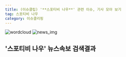 ```yaml
---
title: (이슈클립) '**스포티비 나우**' 관련 이슈, 기사 모아 보기
tag: 스포티비 나우
category: 이슈클리핑
---
```

![wordcloud](https://s3.ap-northeast-2.amazonaws.com/lyrics101-wordcloud/2018-09-24-1537731334.png)
![news_img](https://user-images.githubusercontent.com/42597476/44507050-1206f400-a6e4-11e8-8d98-7ffbfebb353f.png)
## **'**스포티비 나우**'** 뉴스속보 검색결과

